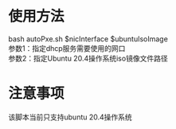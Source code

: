 # 使用方法
bash autoPxe.sh $nicInterface $ubuntuIsoImage  
参数1：指定dhcp服务需要使用的网口  
参数2：指定Ubuntu 20.4操作系统iso镜像文件路径

# 注意事项
该脚本当前只支持ubuntu 20.4操作系统
